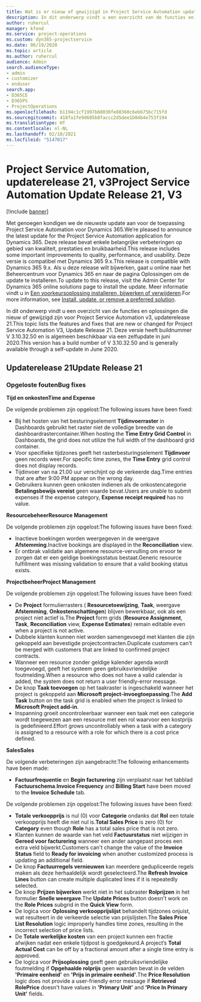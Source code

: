 ```yaml
---
title: Wat is er nieuw of gewijzigd in Project Service Automation updaterelease 21, v3
description: In dit onderwerp vindt u een overzicht van de functies en oplossingen die beschikbaar zijn voor Project Service Automation updaterelease 21, v3.
author: ruhercul
manager: kfend
ms.service: project-operations
ms.custom: dyn365-projectservice
ms.date: 06/19/2020
ms.topic: article
ms.author: ruhercul
audience: Admin
search.audienceType:
- admin
- customizer
- enduser
search.app:
- D365CE
- D365PS
- ProjectOperations
ms.openlocfilehash: b1194c1cf1997b68030fe88360c6ebb756c715fd
ms.sourcegitcommit: 418fa1fe9d605b8faccc2d5dee1b04b4e753f194
ms.translationtype: HT
ms.contentlocale: nl-NL
ms.lasthandoff: 02/10/2021
ms.locfileid: "5147017"
---
```

# <a name="project-service-automation-update-release-21-v3"></a><span data-ttu-id="51e5a-103">Project Service Automation, updaterelease 21, v3</span><span class="sxs-lookup"><span data-stu-id="51e5a-103">Project Service Automation Update Release 21, V3</span></span>

[!include [banner](../includes/psa-now-project-operations.md)]

<span data-ttu-id="51e5a-104">Met genoegen kondigen we de nieuwste update aan voor de toepassing Project Service Automation voor Dynamics 365.</span><span class="sxs-lookup"><span data-stu-id="51e5a-104">We’re pleased to announce the latest update for the Project Service Automation application for Dynamics 365.</span></span> <span data-ttu-id="51e5a-105">Deze release bevat enkele belangrijke verbeteringen op gebied van kwaliteit, prestaties en bruikbaarheid.</span><span class="sxs-lookup"><span data-stu-id="51e5a-105">This release includes some important improvements to quality, performance, and usability.</span></span> <span data-ttu-id="51e5a-106">Deze versie is compatibel met Dynamics 365 9.x.</span><span class="sxs-lookup"><span data-stu-id="51e5a-106">This release is compatible with Dynamics 365 9.x.</span></span> <span data-ttu-id="51e5a-107">Als u deze release wilt bijwerken, gaat u online naar het Beheercentrum voor Dynamics 365 en naar de pagina Oplossingen om de update te installeren.</span><span class="sxs-lookup"><span data-stu-id="51e5a-107">To update to this release, visit the Admin Center for Dynamics 365 online solutions page to install the update.</span></span> <span data-ttu-id="51e5a-108">Meer informatie vindt u in [Een voorkeursoplossing installeren, bijwerken of verwijderen](https://docs.microsoft.com/power-platform/admin/install-remove-preferred-solution).</span><span class="sxs-lookup"><span data-stu-id="51e5a-108">For more information, see [Install, update, or remove a preferred solution](https://docs.microsoft.com/power-platform/admin/install-remove-preferred-solution).</span></span>

<span data-ttu-id="51e5a-109">In dit onderwerp vindt u een overzicht van de functies en oplossingen die nieuw of gewijzigd zijn voor Project Service Automation v3, updaterelease 21.</span><span class="sxs-lookup"><span data-stu-id="51e5a-109">This topic lists the features and fixes that are new or changed for Project Service Automation V3, Update Release 21.</span></span> <span data-ttu-id="51e5a-110">Deze versie heeft buildnummer V 3.10.32.50 en is algemeen beschikbaar via een zelfupdate in juni 2020.</span><span class="sxs-lookup"><span data-stu-id="51e5a-110">This version has a build number of V 3.10.32.50 and is generally available through a self-update in June 2020.</span></span>

## <a name="update-release-21"></a><span data-ttu-id="51e5a-111">Updaterelease 21</span><span class="sxs-lookup"><span data-stu-id="51e5a-111">Update Release 21</span></span>

### <a name="bug-fixes"></a><span data-ttu-id="51e5a-112">Opgeloste fouten</span><span class="sxs-lookup"><span data-stu-id="51e5a-112">Bug fixes</span></span>

<span data-ttu-id="51e5a-113">**Tijd en onkosten**</span><span class="sxs-lookup"><span data-stu-id="51e5a-113">**Time and Expense**</span></span>

<span data-ttu-id="51e5a-114">De volgende problemen zijn opgelost:</span><span class="sxs-lookup"><span data-stu-id="51e5a-114">The following issues have been fixed:</span></span>

- <span data-ttu-id="51e5a-115">Bij het hosten van het besturingselement **Tijdinvoerraster** in Dashboards gebruikt het raster niet de volledige breedte van de dashboardrastercontainer.</span><span class="sxs-lookup"><span data-stu-id="51e5a-115">When hosting the **Time Entry Grid Control** in Dashboards, the grid does not utilize the full width of the dashboard grid container.</span></span>
- <span data-ttu-id="51e5a-116">Voor specifieke tijdzones geeft het rasterbesturingselement **Tijdinvoer** geen records weer.</span><span class="sxs-lookup"><span data-stu-id="51e5a-116">For specific time zones, the **Time Entry** grid control does not display records.</span></span>
- <span data-ttu-id="51e5a-117">Tijdinvoer van na 21.00 uur verschijnt op de verkeerde dag.</span><span class="sxs-lookup"><span data-stu-id="51e5a-117">Time entries that are after 9:00 PM appear on the wrong day.</span></span>
- <span data-ttu-id="51e5a-118">Gebruikers kunnen geen onkosten indienen als de onkostencategorie **Betalingsbewijs vereist** geen waarde bevat.</span><span class="sxs-lookup"><span data-stu-id="51e5a-118">Users are unable to submit expenses if the expense category, **Expense receipt required** has no value.</span></span>

<span data-ttu-id="51e5a-119">**Resourcebeheer**</span><span class="sxs-lookup"><span data-stu-id="51e5a-119">**Resource Management**</span></span>

<span data-ttu-id="51e5a-120">De volgende problemen zijn opgelost:</span><span class="sxs-lookup"><span data-stu-id="51e5a-120">The following issues have been fixed:</span></span>

- <span data-ttu-id="51e5a-121">Inactieve boekingen worden weergegeven in de weergave **Afstemming**.</span><span class="sxs-lookup"><span data-stu-id="51e5a-121">Inactive bookings are displayed in the **Reconciliation** view.</span></span>
- <span data-ttu-id="51e5a-122">Er ontbrak validatie aan algemene resource-vervulling om ervoor te zorgen dat er een geldige boekingsstatus bestaat.</span><span class="sxs-lookup"><span data-stu-id="51e5a-122">Generic resource fulfillment was missing validation to ensure that a valid booking status exists.</span></span>

<span data-ttu-id="51e5a-123">**Projectbeheer**</span><span class="sxs-lookup"><span data-stu-id="51e5a-123">**Project Management**</span></span>

<span data-ttu-id="51e5a-124">De volgende problemen zijn opgelost:</span><span class="sxs-lookup"><span data-stu-id="51e5a-124">The following issues have been fixed:</span></span>

- <span data-ttu-id="51e5a-125">De **Project** formulierrasters ( **Resourcetoewijzing**, **Taak**, weergave **Afstemming**, **Onkostenschattingen**) blijven bewerkbaar, ook als een project niet actief is.</span><span class="sxs-lookup"><span data-stu-id="51e5a-125">The **Project** form grids (**Resource Assignment**, **Task**, **Reconciliation** view, **Expense Estimates**) remain editable even when a project is not active.</span></span>
- <span data-ttu-id="51e5a-126">Dubbele klanten kunnen niet worden samengevoegd met klanten die zijn gekoppeld aan bevestigde projectcontracten.</span><span class="sxs-lookup"><span data-stu-id="51e5a-126">Duplicate customers can't be merged with customers that are linked to confirmed project contracts.</span></span>
- <span data-ttu-id="51e5a-127">Wanneer een resource zonder geldige kalender agenda wordt toegevoegd, geeft het systeem geen gebruiksvriendelijke foutmelding.</span><span class="sxs-lookup"><span data-stu-id="51e5a-127">When a resource who does not have a valid calendar is added, the system does not return a user friendly-error message.</span></span>
- <span data-ttu-id="51e5a-128">De knop **Taak toevoegen** op het taakraster is ingeschakeld wanneer het project is gekoppeld aan **Microsoft project-invoegtoepassing**.</span><span class="sxs-lookup"><span data-stu-id="51e5a-128">The **Add Task** button on the task grid is enabled when the project is linked to **Microsoft Project add-in**.</span></span>
- <span data-ttu-id="51e5a-129">Inspanning groeit oncontroleerbaar wanneer een taak met een categorie wordt toegewezen aan een resource met een rol waarvoor een kostprijs is gedefinieerd.</span><span class="sxs-lookup"><span data-stu-id="51e5a-129">Effort grows uncontrollably when a task with a category is assigned to a resource with a role for which there is a cost price defined.</span></span>

<span data-ttu-id="51e5a-130">**Sales**</span><span class="sxs-lookup"><span data-stu-id="51e5a-130">**Sales**</span></span>

<span data-ttu-id="51e5a-131">De volgende verbeteringen zijn aangebracht:</span><span class="sxs-lookup"><span data-stu-id="51e5a-131">The following enhancements have been made:</span></span>

- <span data-ttu-id="51e5a-132">**Factuurfrequentie** en **Begin facturering** zijn verplaatst naar het tabblad **Factuurschema**.</span><span class="sxs-lookup"><span data-stu-id="51e5a-132">**Invoice Frequency** and **Billing Start** have been moved to the **Invoice Schedule** tab.</span></span>

<span data-ttu-id="51e5a-133">De volgende problemen zijn opgelost:</span><span class="sxs-lookup"><span data-stu-id="51e5a-133">The following issues have been fixed:</span></span>

- <span data-ttu-id="51e5a-134">**Totale verkoopprijs** is nul (0) voor **Categorie** ondanks dat **Rol** een totale verkoopprijs heeft die niet nul is.</span><span class="sxs-lookup"><span data-stu-id="51e5a-134">**Total Sales Price** is zero (0) for **Category** even though **Role** has a total sales price that is not zero.</span></span>
- <span data-ttu-id="51e5a-135">Klanten kunnen de waarde van het veld **Factuurstatus** niet wijzigen in **Gereed voor facturering** wanneer een ander aangepast proces een extra veld bijwerkt.</span><span class="sxs-lookup"><span data-stu-id="51e5a-135">Customers can't change the value of the **Invoice Status** field to **Ready for invoicing** when another customized process is updating an additional field.</span></span>
- <span data-ttu-id="51e5a-136">De knop **Factuurregels vernieuwen** kan meerdere gedupliceerde regels maken als deze herhaaldelijk wordt geselecteerd.</span><span class="sxs-lookup"><span data-stu-id="51e5a-136">The **Refresh Invoice Lines** button can create multiple duplicated lines if it is repeatedly selected.</span></span>
- <span data-ttu-id="51e5a-137">De knop **Prijzen bijwerken** werkt niet in het subraster **Rolprijzen** in het formulier **Snelle weergave**.</span><span class="sxs-lookup"><span data-stu-id="51e5a-137">The **Update Prices** button doesn't work on the **Role Prices** subgrid in the **Quick View** form.</span></span>
- <span data-ttu-id="51e5a-138">De logica voor **Oplossing verkoopprijslijst** behandelt tijdzones onjuist, wat resulteert in de verkeerde selectie van prijslijsten.</span><span class="sxs-lookup"><span data-stu-id="51e5a-138">The **Sales Price List Resolution** logic improperly handles time zones, resulting in the incorrect selection of price lists.</span></span>
- <span data-ttu-id="51e5a-139">De **Totale werkelijke kosten** van een project kunnen een fractie afwijken nadat een enkele tijdpost is goedgekeurd.</span><span class="sxs-lookup"><span data-stu-id="51e5a-139">A project’s **Total Actual Cost** can be off by a fractional amount after a single time entry is approved.</span></span>
- <span data-ttu-id="51e5a-140">De logica voor **Prijsoplossing** geeft geen gebruiksvriendelijke foutmelding if **Opgehaalde rolprijs** geen waarden bevat in de velden **'Primaire eenheid'** en **'Prijs in primaire eenheid'**.</span><span class="sxs-lookup"><span data-stu-id="51e5a-140">The **Price Resolution** logic does not provide a user-friendly error message if **Retrieved RolePrice** doesn't have values in **'Primary Unit'** and **'Price In Primary Unit'** fields.</span></span>
